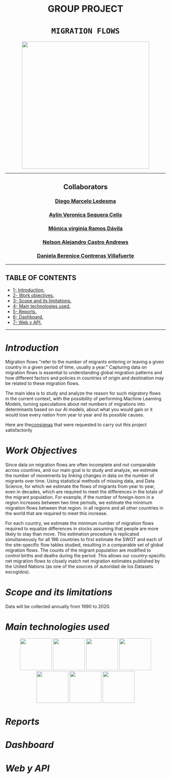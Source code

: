 <h1 align='center'>
 <b>GROUP PROJECT</b>
</h1>
 
# <h1 align="center">**`MIGRATION FLOWS`**</h1>

<p align='center'>
<img src = 'https://www.bbva.com/wp-content/uploads/2016/12/ANUARIO-MIGRACI%C3%93N-1.jpg' height = 400>
<p>

<hr>
<h2 align="center">Collaborators</h2>

<h3 align="center"><a href=https://github.com/Diemale>Diego Marcelo Ledesma</a></h3>
 <h3 align="center"><a href="https://github.com/Aylinv94">Aylin Veronica Sequera Celis</a></h3>
<h3 align="center"><a href=https://github.com/MonicaV84 >Mónica virginia Ramos Dávila</a></h3>
<h3 align="center"><a href=https://github.com/Armegas)>Nelson Alejandro Castro Andrews</a></h3>
<h3 align="center"><a href=https://github.com/DanielaCoVi>Daniela Berenice Contreras Villafuerte</a></h3>
<hr>

## **TABLE OF CONTENTS**  
+ [1- Introduction.](#Introduction) 
+ [2- Work objectives.](#Work-objectives)
+ [3- Scope and its limitations.](#Scope-and-its-limitations)
+ [4- Main technologies used.](#Main-technologies-used)
+ [5- Reports.](#Reports)
+ [6- Dashboard.](#Dashboard)
+ [7- Web y API.](#Web-y-API)
<hr>

# *Introduction*
Migration flows "refer to the number of migrants entering or leaving a given country in a given period of time, usually a year." Capturing data on migration flows is essential to understanding global migration patterns and how different factors and policies in countries of origin and destination may be related to these migration flows.

The main idea is to study and analyze the reason for such migratory flows in the current context, with the possibility of performing Machine Learning Models, turning speculations about net numbers of migrations into determinants based on our AI models, about what you would gain or it would lose every nation from year to year and its possible causes.

Here are the<a href="https://github.com/aylinv94/Flujos_Migratorios/blob/main/Consignas.md">consignas</a> </strong>that were requested to carry out this project satisfactorily

# *Work Objectives* 

Since data on migration flows are often incomplete and not comparable across countries, and our main goal is to study and analyze, we estimate the number of movements by linking changes in data on the number of migrants over time. Using statistical methods of missing data, and Data Science, for which we estimate the flows of migrants from year to year, even in decades, which are required to meet the differences in the totals of the migrant population. For example, if the number of foreign-born in a region increases between two time periods, we estimate the minimum migration flows between that region. in all regions and all other countries in the world that are required to meet this increase.

For each country, we estimate the minimum number of migration flows required to equalize differences in stocks assuming that people are more likely to stay than move. This estimation procedure is replicated simultaneously for all 196 countries to first estimate the SWOT and each of the site-specific flow tables studied, resulting in a comparable set of global migration flows. The counts of the migrant population are modified to control births and deaths during the period. This allows our country-specific net migration flows to closely match net migration estimates published by the United Nations (as one of the sources of autoridad de los Datasets escogidos).

# *Scope and its limitations* 
Data will be collected annually from 1990 to 2020.

# *Main technologies used*  
<p align='center'>
<img src = 'https://th.bing.com/th/id/OIP.DYNJuYOGc_lgPwwBc3z0iQAAAA?pid=ImgDet&rs=1' height = 100>
<img src = 'https://academia.crandi.com/wp-content/uploads/2021/06/canstockphoto13085820.jpg' height = 100>
<img src = 'https://www.kindpng.com/picc/m/159-1595848_python-logo-png-transparent-background-python-logo-png.png' height = 100>
<img src = 'https://th.bing.com/th/id/OIP.eTCbdR_AFzbqHMPXhrJWUQAAAA?pid=ImgDet&rs=1' height = 100>
 <img src = 'https://th.bing.com/th/id/OIP.LhP_9Mg7jSkMxu3BpWTVbwHaEH?w=283&h=180&c=7&r=0&o=5&pid=1.7' height = 100>
<img src = 'https://arteoconseil.fr/wp-content/uploads/2018/02/Trello-logo-.png' height = 100>
<img src = 'https://th.bing.com/th/id/R.c15998200967904850a611156c4d4d57?rik=MBqtw9X%2f5gfxMA&pid=ImgRaw&r=0' height = 100>
<p>

# *Reports*
 
 
 # *Dashboard*
 
 # *Web y API*
